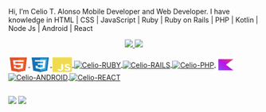 Hi, I’m Celio T. Alonso Mobile Developer and Web Developer. I have knowledge in   HTML | CSS | JavaScript | Ruby | Ruby on Rails | PHP | Kotlin | Node Js | Android | React 
<div align="center">
  <a href="https://github.com/celioalonso">
  <img height="180em" src="https://github-readme-stats.vercel.app/api?username=celioalonso&show_icons=true&theme=github_dark&include_all_commits=true&count_private=true"/>
  <img height="180em" src="https://github-readme-stats.vercel.app/api/top-langs/?username=celioalonso&layout=compact&langs_count=7&theme=github_dark"/>
</div>
<div style="display: inline_block"><br>
  <img align="center" alt="Celio-HTML" height="30" width="40" src="https://raw.githubusercontent.com/devicons/devicon/master/icons/html5/html5-original.svg">
  <img align="center" alt="Celio-CSS" height="30" width="40" src="https://raw.githubusercontent.com/devicons/devicon/master/icons/css3/css3-original.svg">
  <img align="center" alt="Celio-JS" height="30" width="40" src="https://raw.githubusercontent.com/devicons/devicon/master/icons/javascript/javascript-plain.svg">
  <img align="center" alt="Celio-RUBY" height="30" width="40" src="https://cdn.jsdelivr.net/gh/devicons/devicon/icons/ruby/ruby-original-wordmark.svg">
  <img align="center" alt="Celio-RAILS" height="30" width="40" src="https://cdn.jsdelivr.net/gh/devicons/devicon/icons/rails/rails-original-wordmark.svg">
  <img align="center" alt="Celio-PHP" height="30" width="40" src="https://cdn.jsdelivr.net/gh/devicons/devicon/icons/php/php-original.svg">
  <img align="center" alt="Celio-KOTLIN" height="30" width="40" src="https://raw.githubusercontent.com/devicons/devicon/master/icons/kotlin/kotlin-original.svg"
  <img align="center" alt="Celio-NODEJS" height="30" width="40" src="https://cdn.jsdelivr.net/gh/devicons/devicon/icons/nodejs/nodejs-original.svg">
  <img align="center" alt="Celio-ANDROID" height="30" width="40" src="https://cdn.jsdelivr.net/gh/devicons/devicon/icons/android/android-original.svg">
  <img align="center" alt="Celio-REACT" height="30" width="40" src="https://cdn.jsdelivr.net/gh/devicons/devicon/icons/react/react-original-wordmark.svg">
          
  </div>
  
##
  <div>
    
 <a href= "https://www.linkedin.com/in/celio-teixeira-alonso-596b10207" target="_blank"><img src="https://img.shields.io/badge/-LinkedIn-%230077B5?style=for-the-badge&logo=linkedin&logoColor=white" target="_blank"></a> 
 <a href = "mailto:taonlinedev@gmail.com"><img src="https://img.shields.io/badge/-Gmail-D14836?style=for-the-badge&logo=gmail&logoColor=white" target="_blank"></a>
          
  </div>      
